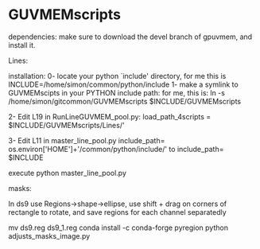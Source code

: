# GUVMEMscripts

dependencies:
make sure to download the devel branch of  gpuvmem, and install it. 



Lines:

installation:
0- locate your python `include' directory, for me this is
INCLUDE=/home/simon/common/python/include
1- make a symlink to GUVMEMscipts in your PYTHON include path:
for me, this is:
ln -s /home/simon/gitcommon/GUVMEMscripts  $INCLUDE/GUVMEMscripts

2- Edit L19 in RunLineGUVMEM_pool.py:
load_path_4scripts = $INCLUDE/GUVMEMscripts/Lines/'

3- Edit L11 in master_line_pool.py
include_path= os.environ['HOME']+'/common/python/include/'
to
include_path= $INCLUDE


execute
python  master_line_pool.py






masks:

In ds9 use Regions->shape->ellipse, use shift + drag on corners of rectangle to rotate,  and save regions for each channel separatedly 

mv ds9.reg  ds9_1.reg
conda install -c conda-forge pyregion
python adjusts_masks_image.py
